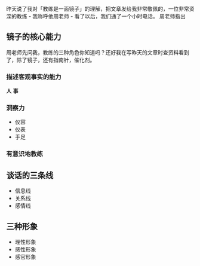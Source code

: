 昨天说了我对「教练是一面镜子」的理解，把文章发给我非常敬佩的，一位非常资深的教练 - 我称呼他周老师 - 看了以后，我们通了一个小时电话。
周老师指出

## 镜子的核心能力
周老师先问我，教练的三种角色你知道吗？还好我在写昨天的文章时查资料看到了，除了镜子，还有指南针，催化剂。

### 描述客观事实的能力
**人**
**事**

### 洞察力
* 仪容
* 仪表
* 手足

### 有意识地教练

## 谈话的三条线
* 信息线
* 关系线
* 感情线

## 三种形象
* 理性形象
* 感性形象
* 感官形象